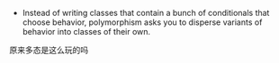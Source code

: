 + Instead of writing classes that contain a bunch of conditionals that choose behavior, polymorphism asks you to disperse variants of behavior into classes of their own.

原来多态是这么玩的吗

